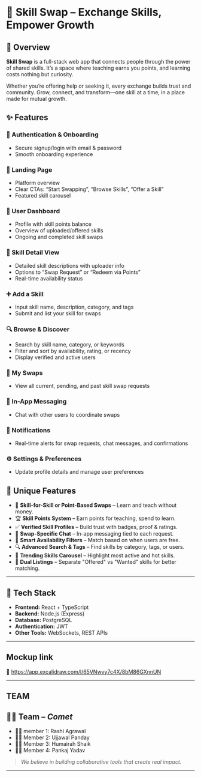 # 🔁 Skill Swap – Exchange Skills, Empower Growth

## 🧠 Overview

**Skill Swap** is a full-stack web app that connects people through the power of shared skills.
It’s a space where teaching earns you points, and learning costs nothing but curiosity.

Whether you’re offering help or seeking it, every exchange builds trust and community.
Grow, connect, and transform—one skill at a time, in a place made for mutual growth.



## ✨ Features

### 👥 Authentication & Onboarding
- Secure signup/login with email & password
- Smooth onboarding experience

### 🏡 Landing Page
- Platform overview
- Clear CTAs: “Start Swapping”, “Browse Skills”, “Offer a Skill”
- Featured skill carousel

### 👤 User Dashboard
- Profile with skill points balance
- Overview of uploaded/offered skills
- Ongoing and completed skill swaps

### 📄 Skill Detail View
- Detailed skill descriptions with uploader info
- Options to “Swap Request” or “Redeem via Points”
- Real-time availability status

### ➕ Add a Skill
- Input skill name, description, category, and tags
- Submit and list your skill for swaps

### 🔍 Browse & Discover
- Search by skill name, category, or keywords
- Filter and sort by availability, rating, or recency
- Display verified and active users

### 🔁 My Swaps
- View all current, pending, and past skill swap requests

### 💬 In-App Messaging
- Chat with other users to coordinate swaps

### 🔔 Notifications
- Real-time alerts for swap requests, chat messages, and confirmations

### ⚙️ Settings & Preferences
- Update profile details and manage user preferences



## 🧬 Unique Features

- 🔁 **Skill-for-Skill or Point-Based Swaps** – Learn and teach without money.
- 🏆 **Skill Points System** – Earn points for teaching, spend to learn.
- ✅ **Verified Skill Profiles** – Build trust with badges, proof & ratings.
- 💬 **Swap-Specific Chat** – In-app messaging tied to each request.
- 🎯 **Smart Availability Filters** – Match based on when users are free.
- 🔍 **Advanced Search & Tags** – Find skills by category, tags, or users.
- 🎠 **Trending Skills Carousel** – Highlight most active and hot skills.
- 👥 **Dual Listings** – Separate "Offered" vs "Wanted" skills for better matching.

---

## 🧰 Tech Stack

- **Frontend:** React + TypeScript
- **Backend:** Node.js (Express)
- **Database:** PostgreSQL
- **Authentication:** JWT
- **Other Tools:** WebSockets, REST APIs

 ---
## Mockup link

🔗 https://app.excalidraw.com/l/65VNwvy7c4X/8bM86GXnnUN

---
## TEAM


## 👨‍💻 Team – *Comet*

- 👩‍💻 member 1: Rashi Agrawal
- 👨‍💻 Member 2: Ujjawal Panday
- 👩‍💻 Member 3: Humairah Shaik
- 👨‍💻 Member 4: Pankaj Yadav

> *We believe in building collaborative tools that create real impact.*

---

